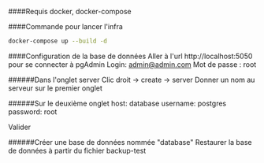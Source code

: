 ####Requis
docker, docker-compose

####Commande pour lancer l'infra
```bash
docker-compose up --build -d
```

####Configuration de la base de données
Aller à l'url http://localhost:5050 pour se connecter à pgAdmin
Login: admin@admin.com
Mot de passe : root

######Dans l'onglet server
Clic droit -> create -> server
Donner un nom au serveur sur le premier onglet

######Sur le deuxième onglet
host: database
username: postgres
password: root

Valider

######Créer une base de données nommée "database"
Restaurer la base de données à partir du fichier backup-test